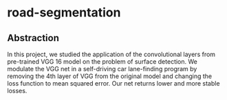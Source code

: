 # road-segmentation
## Abstraction
In this project, we studied the application of the convolutional layers from pre-trained VGG 16 model on the problem of surface detection. We modulate the VGG net in a self-driving car lane-finding program by removing the 4th layer of VGG from the original model and changing the loss function to mean squared error. Our net returns lower and more stable losses. 
